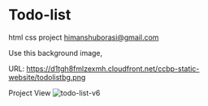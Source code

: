 # Todo-list
html css project
himanshuborasi@gmail.com

Use this background image,

URL: https://d1tgh8fmlzexmh.cloudfront.net/ccbp-static-website/todolistbg.png


Project View
![todo-list-v6](https://github.com/user-attachments/assets/29b2959c-b618-4349-95a8-3f1295a2a5a1)

